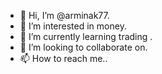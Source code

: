 - 👋 Hi, I’m @arminak77.
- 👀 I’m interested in money.
- 🌱 I’m currently learning trading .
- 💞️ I’m looking to collaborate on.
- 📫 How to reach me..

<!---
arminak77/arminak77 is a ✨ special ✨ repository because its `README.md` (this file) appears on your GitHub profile.
You can click the Preview link to take a look at your changes.
--->

